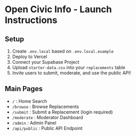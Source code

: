
# Open Civic Info - Launch Instructions

## Setup

1. Create `.env.local` based on `.env.local.example`
2. Deploy to Vercel
3. Connect your Supabase Project
4. Upload `starter-data.csv` into your `replacements` table
5. Invite users to submit, moderate, and use the public API!

## Main Pages
- `/` : Home Search
- `/browse` : Browse Replacements
- `/submit` : Submit a Replacement (login required)
- `/moderate` : Moderator Dashboard
- `/admin` : Admin Panel
- `/api/public` : Public API Endpoint
